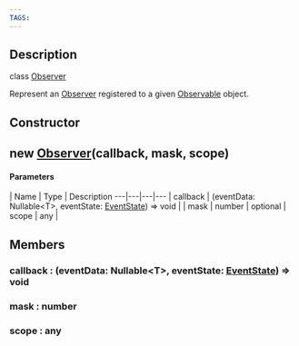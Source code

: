 ```yaml
---
TAGS:
---
```

## Description

class [Observer](/classes/3.1/Observer)

Represent an [Observer](/classes/3.1/Observer) registered to a given [Observable](/classes/3.1/Observable) object.

## Constructor

## new [Observer](/classes/3.1/Observer)(callback, mask, scope)



#### Parameters
 | Name | Type | Description
---|---|---|---
 | callback | (eventData: Nullable&lt;T&gt;, eventState: [EventState](/classes/3.1/EventState)) =&gt; void | 
 | mask | number | 
optional | scope | any | 
## Members

### callback : (eventData: Nullable&lt;T&gt;, eventState: [EventState](/classes/3.1/EventState)) =&gt; void



### mask : number



### scope : any




